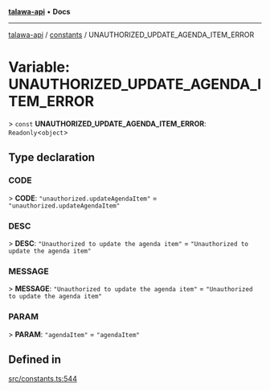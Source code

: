 [**talawa-api**](../../README.md) • **Docs**

***

[talawa-api](../../modules.md) / [constants](../README.md) / UNAUTHORIZED\_UPDATE\_AGENDA\_ITEM\_ERROR

# Variable: UNAUTHORIZED\_UPDATE\_AGENDA\_ITEM\_ERROR

\> `const` **UNAUTHORIZED\_UPDATE\_AGENDA\_ITEM\_ERROR**: `Readonly`\<`object`\>

## Type declaration

### CODE

\> **CODE**: `"unauthorized.updateAgendaItem"` = `"unauthorized.updateAgendaItem"`

### DESC

\> **DESC**: `"Unauthorized to update the agenda item"` = `"Unauthorized to update the agenda item"`

### MESSAGE

\> **MESSAGE**: `"Unauthorized to update the agenda item"` = `"Unauthorized to update the agenda item"`

### PARAM

\> **PARAM**: `"agendaItem"` = `"agendaItem"`

## Defined in

[src/constants.ts:544](https://github.com/PalisadoesFoundation/talawa-api/blob/a6e7ac91b581c9109559657faf0f934f3eb41fe7/src/constants.ts#L544)
